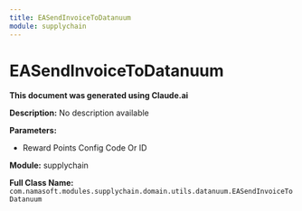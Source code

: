 ```yaml
---
title: EASendInvoiceToDatanuum
module: supplychain
---
```



<div class='entity-flows'>

# EASendInvoiceToDatanuum

**This document was generated using Claude.ai**

**Description:** No description available

**Parameters:**
- Reward Points Config Code Or ID

**Module:** supplychain

**Full Class Name:** `com.namasoft.modules.supplychain.domain.utils.datanuum.EASendInvoiceToDatanuum`


</div>

